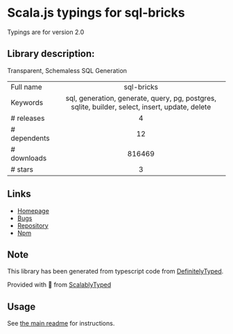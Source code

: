 
# Scala.js typings for sql-bricks

Typings are for version 2.0

## Library description:
Transparent, Schemaless SQL Generation

|                    |                 |
| ------------------ | :-------------: |
| Full name          | sql-bricks |
| Keywords           | sql, generation, generate, query, pg, postgres, sqlite, builder, select, insert, update, delete |
| # releases         | 4 |
| # dependents       | 12 |
| # downloads        | 816469 |
| # stars            | 3 |

## Links
- [Homepage](http://csnw.github.io/sql-bricks)
- [Bugs](https://github.com/CSNW/sql-bricks/issues)
- [Repository](https://github.com/CSNW/sql-bricks)
- [Npm](https://www.npmjs.com/package/sql-bricks)
    


## Note
This library has been generated from typescript code from [DefinitelyTyped](https://definitelytyped.org).

Provided with :purple_heart: from [ScalablyTyped](https://github.com/oyvindberg/ScalablyTyped)

## Usage
See [the main readme](../../readme.md) for instructions.


